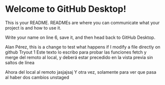 # Welcome to GitHub Desktop!

This is your README. READMEs are where you can communicate what your project is and how to use it.

Write your name on line 6, save it, and then head back to GitHub Desktop.

Alan Pérez, this is a change to test what happens if I modify a file directly on github
Tryout 1
Este texto lo escribo para probar las funciones fetch y merge del remoto al local, y deberá estar precedido en la vista previa sin saltos de línea

Ahora del local al remoto jasjajsaj
Y otra vez, solamente para ver que pasa al haber dos cambios unstaged